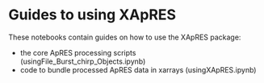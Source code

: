 # Guides to using XApRES
These notebooks contain guides on how to use the XApRES package:

- the core ApRES processing scripts (usingFile_Burst_chirp_Objects.ipynb)
- code to bundle processed ApRES data in xarrays (usingXApRES.ipynb)

